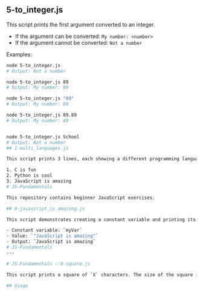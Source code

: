 ## 5-to_integer.js

This script prints the first argument converted to an integer.  

- If the argument can be converted: `My number: <number>`  
- If the argument cannot be converted: `Not a number`  

Examples:

```bash
node 5-to_integer.js
# Output: Not a number

node 5-to_integer.js 89
# Output: My number: 89

node 5-to_integer.js "89"
# Output: My number: 89

node 5-to_integer.js 89.89
# Output: My number: 89


node 5-to_integer.js School
# Output: Not a number
## 1-multi_languages.js

This script prints 3 lines, each showing a different programming language:

1. C is fun
2. Python is cool
3. JavaScript is amazing
# JS-Fundamentals

This repository contains beginner JavaScript exercises.

## 0-javascript_is_amazing.js

This script demonstrates creating a constant variable and printing its value:

- Constant variable: `myVar`
- Value: `"JavaScript is amazing"`
- Output: `JavaScript is amazing`
# JS-Fundamentals
---

# JS-Fundamentals — 8-square.js

This script prints a square of `X` characters. The size of the square is given as the first argument.

## Usage


